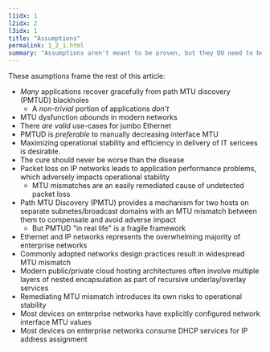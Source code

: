 ```yaml
---
l1idx: 1
l2idx: 2
l3idx: 1
title: "Assumptions"
permalink: 1_2_1.html
summary: "Assumptions aren't meant to be proven, but they DO need to be stated."
---
```


These asumptions frame the rest of this article:

- _Many_  applications recover gracefully from path MTU discovery \(PMTUD\) blackholes
  - A  _non\-trivial_  portion of applications _don’t_  
- MTU dysfunction  _abounds_  in modern networks
- There  _are_   _valid_  use\-cases for jumbo Ethernet
- PMTUD is  _preferable_  to manually decreasing interface MTU
- Maximizing operational stability and efficiency in delivery of IT sericees is desirable.
- The cure should never be worse than the disease
- Packet loss on IP networks leads to application performance problems, which adversely impacts operational stability
  - MTU mismatches are an easily remediated cause of undetected packet loss
- Path MTU Discovery (PMTU) provides a mechanism for two hosts on separate subnetes/broadcast domains with an MTU mismatch between them to compensate and avoid adverse impact
  - But PMTUD "in real life" is a fragile framework
- Ethernet and IP networks represents the overwhelming majority of enterprise networks
- Commonly adopted networks design practices result in widespread MTU mismatch
- Modern public/private cloud hosting architectures often involve multiple layers of nested encapsulation as part of recursive underlay/overlay services
- Remediating MTU mismatch introduces its own risks to operational stability
- Most devices on enterprise networks have explicitly configured network interface MTU values
- Most devices on enterprise networks consume DHCP services for IP address assignment
